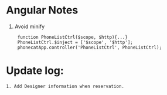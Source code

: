 # Angular Notes

1. Avoid minify

		function PhoneListCtrl($scope, $http){...}
		PhoneListCtrl.$inject = ['$scope', '$http'];
		phonecatApp.controller('PhoneListCtrl', PhoneListCtrl);
		

# Update log:

	1. Add Designer information when reservation.
